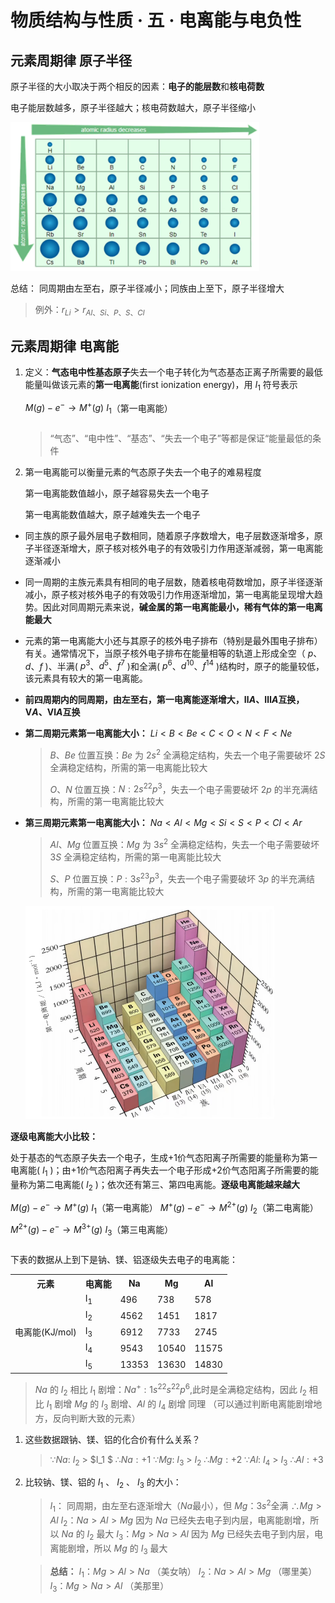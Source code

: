 # 物质结构与性质 · 五 · 电离能与电负性

## 元素周期律 原子半径

原子半径的大小取决于两个相反的因素：**电子的能层数**和**核电荷数**

电子能层数越多，原子半径越大；核电荷数越大，原子半径缩小

<img title="" src="images\5.1.png" alt="" data-align="inline" width="398">

总结： 同周期由左至右，原子半径减小；同族由上至下，原子半径增大
> 例外：$r_{Li}>r_{Al、Si、P、S、Cl}$

## 元素周期律 电离能

1. 定义：**气态电中性基态原子**失去一个电子转化为气态基态正离子所需要的最低能量叫做该元素的**第一电离能**(first ionization energy)，用 $I_1$ 符号表示

    $M(g)-e^-→M^+(g)$  $_{ _{  _{  _{  _{ _{ }}}}}}I_1$（第一电离能）

    > “气态”、“电中性”、“基态”、“失去一个电子”等都是保证“能量最低的条件

2. 第一电离能可以衡量元素的气态原子失去一个电子的难易程度

    第一电离能数值越小，原子越容易失去一个电子

    第一电离能数值越大，原子越难失去一个电子

- 同主族的原子最外层电子数相同，随着原子序数增大，电子层数逐渐增多，原子半径逐渐增大，原子核对核外电子的有效吸引力作用逐渐减弱，第一电离能逐渐减小

- 同一周期的主族元素具有相同的电子层数，随着核电荷数增加，原子半径逐渐减小，原子核对核外电子的有效吸引力作用逐渐增加，第一电离能呈现增大趋势。因此对同周期元素来说，**碱金属的第一电离能最小，稀有气体的第一电离能最大** 

- 元素的第一电离能大小还与其原子的核外电子排布（特别是最外围电子排布）有关。通常情况下，当原子核外电子排布在能量相等的轨道上形成全空（ $p$、$d$、$f$ )、半满( $p^3$、$d^5$、$f^7$ )和全满( $p^6$、$d^{10}$、$f^{14}$ )结构时，原子的能量较低，该元素具有较大的第一电离能。

- **前四周期内的同周期，由左至右，第一电离能逐渐增大，$ⅡA$、$ⅢA$互换，$ⅤA$、$ⅥA$互换**

- **第二周期元素第一电离能大小：** $Li<B<Be<C<O<N<F<Ne$
    > $B、Be$ 位置互换：$Be$ 为 $2s^2$ 全满稳定结构，失去一个电子需要破坏 $2S$ 全满稳定结构，所需的第一电离能比较大 
    >
    > $O、N$ 位置互换：$N:2s^22p^3$，失去一个电子需要破坏 $2p$ 的半充满结构，所需的第一电离能比较大
- **第三周期元素第一电离能大小：** $Na<Al<Mg<Si<S<P<Cl<Ar$
    > $Al、Mg$ 位置互换：$Mg$ 为 $3s^2$ 全满稳定结构，失去一个电子需要破坏 $3S$ 全满稳定结构，所需的第一电离能比较大
    >
    > $S、P$ 位置互换：$P:3s^23p^3$，失去一个电子需要破坏 $3p$ 的半充满结构，所需的第一电离能比较大 

    <img title="" src="images\5.2.png" alt="" data-align="inline" width="398">

**逐级电离能大小比较：** 

处于基态的气态原子失去一个电子，生成+1价气态阳离子所需要的能量称为第一电离能( $I_1$ )；由+1价气态阳离子再失去一个电子形成+2价气态阳离子所需要的能量称为第二电离能( $I_2$ )；依次还有第三、第四电离能。**逐级电离能越来越大**

$M(g)-e^-→M^+ (g)$  $_{ _{  _{  _{  _{ _{ } }}}}}I_1$（第一电离能）
$M^+(g)-e^-→M^{2+}(g)$  $_{ _{  _{  _{  _{ _{ } }}}}}I_2$（第二电离能）
$M^{2+}(g)-e^-→M^{3+}(g)$  $_{ _{  _{  _{  _{ _{ } }}}}}I_3$（第三电离能）

下表的数据从上到下是钠、镁、铝逐级失去电子的电离能：
<table>
    <tr>
        <th>元素</th>
        <th>电离能</th>
        <th>Na</th>
        <th>Mg</th>
        <th>Al</th>
    </tr>
    <tr>
        <td rowspan="5">电离能(KJ/mol)</td>
        <td>I<sub>1</sub></td>
        <td>496</td>
        <td>738</td>
        <td>578</td>
    </tr>
    <tr>
        <td>I<sub>2</sub></td>
        <td>4562</td>
        <td>1451</td>
        <td>1817</td>
    </tr>
    <tr>
        <td>I<sub>3</sub></td>
        <td>6912</td>
        <td>7733</td>
        <td>2745</td>
    </tr>
    <tr>
        <td>I<sub>4</sub></td>
        <td>9543</td>
        <td>10540</td>
        <td>11575</td>
    </tr>
    <tr>
        <td>I<sub>5</sub></td>
        <td>13353</td>
        <td>13630</td>
        <td>14830</td>
    </tr>
</table>

> $Na$ 的 $I_2$ 相比 $I_1$ 剧增：$Na^+ : 1s^22s^22p^6$,此时是全满稳定结构，因此 $I_2$ 相比 $I_1$ 剧增
> $Mg$ 的 $I_3$ 剧增、$Al$ 的 $I_4$ 剧增 同理
> （可以通过判断电离能剧增地方，反向判断大致的元素）

1. 这些数据跟钠、镁、铝的化合价有什么关系？
    > $∵Na$: $I_2$ > $I_1 $ $∴Na:+1$ 
    > $∵Mg$: $I_3$ > $I_2$ $∴Mg:+2$ 
    > $∵Al$: $I_4$ > $I_3$ $∴Al:+3$ 

2. 比较钠、镁、铝的 $I_1$ 、 $I_2$ 、 $I_3$ 的大小：
    > $I_1：$ 同周期，由左至右逐渐增大（$Na$最小），但 $Mg：3s^2$全满 $∴Mg>Al$ 
    > $I_2：Na>Al>Mg$ 因为 $Na$ 已经失去电子到内层，电离能剧增，所以 $Na$ 的 $I_2$ 最大
    > $I_3：Mg>Na>Al$ 因为 $Mg$ 已经失去电子到内层，电离能剧增，所以 $Mg$ 的 $I_3$ 最大

    > **总结：**
    > $I_1：Mg>Al>Na$ （美女呐）
    > $I_2：Na>Al>Mg$ （哪里美）
    > $I_3：Mg>Na>Al$ （美那里）